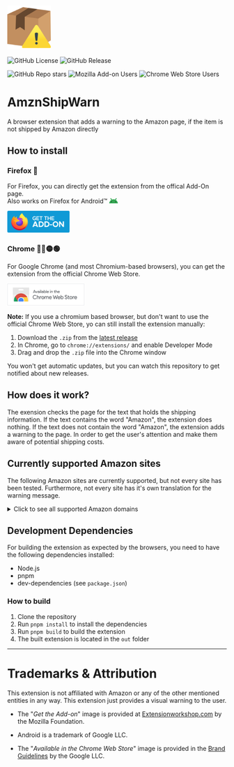 <img src="./icons/icon-128.png" width="100px">

![GitHub License](https://img.shields.io/github/license/mrminemeet/amznshipwarn)
![GitHub Release](https://img.shields.io/github/v/release/mrminemeet/amznshipwarn)

![GitHub Repo stars](https://img.shields.io/github/stars/mrminemeet/amznshipwarn?style=flat&label=Github%20Stars)
![Mozilla Add-on Users](https://img.shields.io/amo/users/amznshipwarn?style=flat&label=Firefox%20Users)
![Chrome Web Store Users](https://img.shields.io/chrome-web-store/users/hlechooecihfmncfdhdjjhkdpmojmllm?label=Chrome%20Users)


# AmznShipWarn
A browser extension that adds a warning to the Amazon page, if the item is not shipped by Amazon directly

## How to install
### Firefox 🦊
For Firefox, you can directly get the extension from the offical Add-On page.  
Also works on Firefox for Android™ <img src="./images/android-head_flat.svg" alt="Android Robot" width="20"/>

[<img src="./images/firefox-get-the-addon-2020.svg" alt="Firefox Add-On page" height="50"/>](https://addons.mozilla.org/firefox/addon/amznshipwarn/)

### Chrome 🔵🔴🟡🟢
For Google Chrome (and most Chromium-based browsers), you can get the extension from the official Chrome Web Store.

[<img src="./images/chrome-get-the-extension.png" alt="Chrome Web Store" height="50"/>](https://chromewebstore.google.com/detail/amznshipwarn/hlechooecihfmncfdhdjjhkdpmojmllm)


**Note:** If you use a chromium based browser, but don't want to use the official Chrome Web Store, yo can still install the extension manually:
1. Download the `.zip` from the [latest release](https://github.com/MrMinemeet/AmznShipWarn/releases/latest)
2. In Chrome, go to `chrome://extensions/` and enable Developer Mode
3. Drag and drop the `.zip` file into the Chrome window

You won't get automatic updates, but you can watch this repository to get notified about new releases.

## How does it work?
The exension checks the page for the text that holds the shipping information. If the text contains the word "Amazon", the extension does nothing. If the text does not contain the word "Amazon", the extension adds a warning to the page. In order to get the user's attention and make them aware of potential shipping costs.

## Currently supported Amazon sites
The following Amazon sites are currently supported, but not every site has been tested.
Furthermore, not every site has it's own translation for the warning message.
<details>
	<summary>Click to see all supported Amazon domains</summary>
	<ul>
		<li>amazon.com</li>
		<li>amazon.co.uk</li>
		<li>amazon.ca</li>
		<li>amazon.com.au</li>
		<li>amazon.de</li>
		<li>amazon.fr</li>
		<li>amazon.it</li>
		<li>amazon.es</li>
		<li>amazon.nl</li>
		<li>amazon.com.br</li>
		<li>amazon.in</li>
		<li>amazon.co.jp</li>
		<li>amazon.cn</li>
		<li>amazon.com.mx</li>
		<li>amazon.sa</li>
		<li>amazon.eg</li>
		<li>amazon.sg</li>
		<li>amazon.com.tr</li>
	</ul>
</details>

## Development Dependencies
For building the extension as expected by the browsers, you need to have the following dependencies installed:
- Node.js
- pnpm
- dev-dependencies (see `package.json`)

### How to build
1. Clone the repository
2. Run `pnpm install` to install the dependencies
3. Run `pnpm build` to build the extension
4. The built extension is located in the `out` folder

---

# Trademarks & Attribution
This extension is not affiliated with Amazon or any of the other mentioned entities in any way. This extension just provides a visual warning to the user.

* The "*Get the Add-on*" image is provided at [Extensionworkshop.com](https://extensionworkshop.com/documentation/publish/promoting-your-extension/#promote-your-addon) by the Mozilla Foundation.

* Android is a trademark of Google LLC. 

* The "*Available in the Chrome Web Store*" image is provided in the [Brand Guidelines](https://developer.chrome.com/docs/webstore/branding/) by the Google LLC.